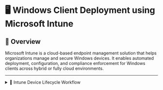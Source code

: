 # 🖥️ Windows Client Deployment using Microsoft Intune

## 📘 Overview
Microsoft Intune is a cloud-based endpoint management solution that helps organizations manage and secure Windows devices. It enables automated deployment, configuration, and compliance enforcement for Windows clients across hybrid or fully cloud environments.

---
<details> 
  <summary>🚀 Intune Device Lifecycle Workflow</summary>
This guide outlines the complete process for onboarding and managing Windows devices using Microsoft Intune and Windows Autopilot.

---

## 🧾 Step 1: Register

> Add devices to your Autopilot tenant so they can be identified and provisioned.

- Vendor or IT admin uploads **hardware hashes**.
- Devices appear in **Intune > Windows Autopilot devices**.
- Assign Autopilot profiles and group tags.

---

## ⚙️ Step 2: Deploy

> Prepare the device with OS, apps, and policies before the user starts using it.

- User unboxes the laptop and connects to Wi-Fi.
- Autopilot applies:
  - Azure AD Join or Hybrid Join
  - Apps, policies, and branding
- Device is provisioned automatically.

---

## 🔐 Step 3: Enroll

> Connect the device to Intune so it can be managed.

- Device **auto-enrolls** into Intune during deployment.
- Appears in **Intune > Devices**.
- Starts receiving compliance policies, config profiles, and apps.

---

## 🛡️ Step 4: Manage

> Use Intune to monitor, secure, and control the device throughout its lifecycle.

- Push updates, apps, and security settings.
- Monitor compliance, health, and inventory.
- Perform remote actions:
  - Wipe
  - Retire
  - Restart
  - Remote assist

---

## 🔁 Summary Flow

```text
Register (Autopilot hash upload)
   ↓
Deploy (Autopilot profile applies setup)
   ↓
Enroll (Device joins Intune)
   ↓
Manage (Ongoing control via Intune)

</details>

<details> <summary>🧩 Autopilot registration process</summary>

Your company uses Microsoft Intune to manage Windows devices. After purchasing laptops, you can register them in Intune using **Windows Autopilot**. There are two trusted paths: **Vendor Upload** and **IT Admin Upload**.

---

## ✅ 1. Vendor Upload (OEM or Reseller)

**Best for:** Bulk purchases from authorized vendors like Dell, HP, Lenovo, etc.

### What You Provide
- **Tenant ID** (GUID format)
- **Tenant Domain** (e.g., `company.onmicrosoft.com`)

### What Vendor Does
- Extract hardware hashes from each device.
- Upload them to your Autopilot tenant via Microsoft’s OEM portal or Partner Center API.
- Optionally assign:
  - `Group Tag` (for profile targeting)
  - `Order ID`
  - `Assigned User`

> 📦 Devices arrive pre-registered and ready for Autopilot provisioning.

---

## 🛠 2. IT Admin Upload (Manual or Scripted)

**Best for:** Internal setup, lab devices, or when vendor upload isn’t available.

### Steps to Collect and Upload Hardware Hash

1. Boot the device into Windows.
2. Run PowerShell to extract the hardware hash:
   ```powershell
   md c:\HWID
   Set-Location c:\HWID
   Install-Script -Name Get-WindowsAutopilotInfo
   Get-WindowsAutopilotInfo -OutputFile AutopilotHWID.csv
</details>

<details>
  <summary>🧭 Intune Enrollment Methods: How a device actually connects to Intune and becomes manageable.</summary>

  So once the device is registered (via vendor or admin), it still needs to enroll into Intune. Microsoft Intune supports multiple ways to register and manage Windows devices, depending on your environment and goals.

  ### 🔐 Enrollment Options

  | Method                        | Best For                          | Trigger Type         |
  |------------------------------|-----------------------------------|----------------------|
  | **Windows Autopilot**        | New corporate devices             | Hardware hash upload |
  | **Azure AD Join + MDM Auto-enrollment** | Cloud-first environments         | Automatic            |
  | **Hybrid Azure AD Join + GPO** | On-prem AD + Intune              | Automatic via GPO    |
  | **Company Portal App**       | BYOD or manual enrollment         | User-initiated       |
  | **Provisioning Package (PPKG)** | Offline or bulk setup             | Admin-initiated      |
  | **Co-management (SCCM + Intune)** | Existing SCCM-managed devices     | Admin-initiated      |

  ### 🧩 Key Scenarios

  - **BYOD (Bring Your Own Device):**  
    Users install the **Company Portal app**, sign in with their work account, and manually enroll.

  - **Hybrid Azure AD Join + GPO:**  
    Devices joined to on-prem AD can be auto-enrolled into Intune using **Group Policy** and **Azure AD Connect**.

  - **Offline Provisioning:**  
    Use **PPKG files** created with Windows Configuration Designer to enroll devices without internet during setup.

  - **Co-management:**  
    Organizations using **SCCM** can enable co-management to gradually shift workloads to Intune.

</details>


## 🚀 Deployment Scenarios
### 1. **Azure AD Join (Cloud-Only)**
- Devices are joined directly to Azure Active Directory.
- Ideal for cloud-first environments.
- Managed entirely via Intune.

<details>
  <summary>💡 Example Scenario: Azure AD Join</summary>

  Imagine you're deploying **20 new laptops** using **Microsoft Intune Autopilot**. Here's how the process works:

  1. Upload hardware hashes into Intune Autopilot.
  2. When users log in for the first time, devices automatically:
     - ✅ Join Azure AD  
     - ✅ Enroll in Intune  
     - ✅ Install company policies and apps  
     - 🎉 Done!

  🔒 No need for on-premises Active Directory (AD) or a Virtual Private Network (VPN).

</details>

### 2. **Hybrid Azure AD Join**
- Devices are joined to on-premises AD and registered in Azure AD.
- Suitable for organizations using both on-prem and cloud resources.
- Requires Azure AD Connect.
<details>
  <summary>🌐 Hybrid Azure AD Join: Full Scenario Overview</summary>

  ### 💡 Real-World Setup

  Your company still has an on-premises Active Directory (AD) with servers, file shares, and Group Policies (GPOs).  
  You're also using Microsoft 365 and Intune for cloud management.

  **Environment Details:**
  - Domain Controller (on-prem): `corp.local`
  - Azure tenant: `company.onmicrosoft.com`
  - Azure AD Connect installed on-premises (syncs users and devices between AD ↔ Azure AD)
  - Devices are joined to the on-prem domain (classic domain join)

  ---

  ### ⚙️ Deployment Workflow

  1. **IT sets up the laptop manually or via imaging**
     - Joins it to the on-prem AD domain (`corp.local`)
     - Example:  
       ```
       Right-click This PC > Properties > Change settings > Domain: corp.local
       ```

  2. **Azure AD Connect syncs the device identity to Azure AD**
     - Azure AD now recognizes the device, though it's still managed by on-prem AD.

  3. **Auto-enrollment into Intune**
     - If GPO or MDM auto-enrollment is configured, the device registers with Intune.
     - Intune begins applying compliance and configuration policies.

  4. **User signs in**
     - Uses on-prem AD credentials (synced to Azure AD)
     - Device becomes a **Hybrid Azure AD Joined** device

  ---

  ### ✅ Final Result

  - ✅ Device is domain-joined (on-prem)
  - ✅ Registered in Azure AD (cloud)
  - ✅ Managed by Intune and possibly SCCM / GPO
  - ✅ User can access:
    - File servers and printers (on-prem)
    - Microsoft 365 and cloud apps (Azure AD)
    - Intune policies and apps (cloud)
</details>

### 3. **Autopilot Deployment**
- Simplifies the Windows device setup process.
- Prepares devices with custom configurations, apps, and policies.
- User-driven or pre-provisioned setups available.

---

## ⚙️ Prerequisites
- Microsoft Intune subscription (part of Microsoft 365 E3/E5 or EMS).
- Azure AD Premium license.
- Windows 10/11 Enterprise or Pro edition.
- Internet connectivity for devices.
- Hardware ID registration for Autopilot (via OEM or script).

---

## 🧩 Deployment Methods
### 1. **Windows Autopilot**
- Zero-touch provisioning for new devices.
- Profiles can include:
  - Device naming convention.
  - Out-of-Box Experience (OOBE) customization.
  - User or device-based enrollment settings.

### 2. **Manual Enrollment**
- Users manually enroll via **Settings → Accounts → Access work or school**.
- Used for BYOD or small-scale deployments.

### 3. **Group Policy Enrollment**
- For domain-joined devices using GPO to auto-enroll into Intune.

---

## 🛠️ Configuration Steps

### Step 1: Prepare Intune
- Create device groups in **Microsoft Endpoint Manager (MEM) Admin Center**.
- Configure **Enrollment restrictions** and **Device categories**.

### Step 2: Create Autopilot Profile
- Navigate to:
  **Devices → Windows → Windows enrollment → Deployment Profiles**
- Define settings like:
  - User account type (Standard/Admin)
  - Skip privacy setup
  - Automatically join Azure AD

### Step 3: Assign Profile to Devices
- Import hardware hash or assign by device group.

### Step 4: Configure Device Policies
- Examples:
  - **Compliance policies** → Require BitLocker, PIN, or password.
  - **Configuration profiles** → Deploy Wi-Fi, VPN, or Endpoint Protection.
  - **Windows Update rings** → Manage OS updates and restart behavior.

### Step 5: Deploy Applications
- Add and assign apps (Win32, MSI, Microsoft Store, or LOB apps).
- Assign to user or device groups.

### Step 6: Test & Monitor
- Use **Endpoint analytics** and **Device compliance reports**.
- Verify deployment success, policy status, and app installation.

---

## 🔐 Security & Compliance
- Enforce **Conditional Access** based on device compliance.
- Apply **BitLocker encryption** and **Defender for Endpoint** integration.
- Monitor device health and security posture in Intune dashboard.

---

## 🧾 Best Practices
- Test deployment profiles with pilot users.
- Use dynamic groups for automated targeting.
- Document Autopilot profiles and version control.
- Monitor using Intune’s **Endpoint Security** and **Reports**.

---

## 📊 Monitoring & Reporting
- **Devices → Monitor** for enrollment status and compliance.
- **Endpoint Analytics** for performance insights.
- Export reports for audit and compliance tracking.

---

## 🧠 Summary
| Area | Key Function |
|------|---------------|
| Enrollment | Azure AD Join / Autopilot / GPO |
| Configuration | Policies & Profiles |
| Application Deployment | Win32, Store, LOB apps |
| Security | BitLocker, Defender, Conditional Access |
| Monitoring | Compliance reports & Endpoint Analytics |

---

## 📚 References
- [Microsoft Intune Documentation](https://learn.microsoft.com/mem/intune/)
- [Windows Autopilot Overview](https://learn.microsoft.com/mem/autopilot/)
- [Azure AD Join Guide](https://learn.microsoft.com/azure/active-directory/devices/concept-azure-ad-join)

